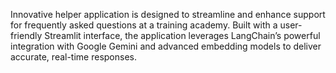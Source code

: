 Innovative helper application is designed to streamline and enhance support for frequently asked questions at a training academy. Built with a user-friendly Streamlit interface, the application leverages LangChain’s powerful integration with Google Gemini and advanced embedding models to deliver accurate, real-time responses.
